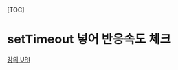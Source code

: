   [TOC]

# setTimeout 넣어 반응속도 체크

[강의 URI](https://youtu.be/9bo3fG7brCs?list=PLcqDmjxt30RtqbStQqk-eYMK8N-1SYIFn)


